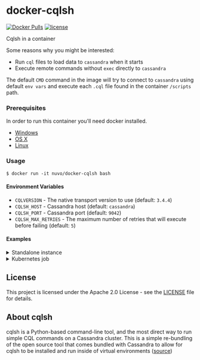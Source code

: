 # docker-cqlsh

[![Docker Pulls](https://img.shields.io/docker/pulls/nuvo/docker-cqlsh.svg)](https://hub.docker.com/r/nuvo/docker-cqlsh/)
[![license](https://img.shields.io/github/license/nuvo/docker-cqlsh.svg)](https://github.com/nuvo/docker-cqlsh/blob/master/LICENSE)

Cqlsh in a container

Some reasons why you might be interested:

* Run `cql` files to load data to `cassandra` when it starts
* Execute remote commands without `exec` directly to `cassandra`

The default `CMD` command in the image will try to connect to `cassandra` using default `env vars`
and execute each `.cql` file found in the container `/scripts` path.

### Prerequisites

In order to run this container you'll need docker installed.

* [Windows](https://docs.docker.com/windows/started)
* [OS X](https://docs.docker.com/mac/started/)
* [Linux](https://docs.docker.com/linux/started/)

### Usage

```shell
$ docker run -it nuvo/docker-cqlsh bash
```

#### Environment Variables

* `CQLVERSION` - The native transport version to use (default: `3.4.4`)
* `CQLSH_HOST` - Cassandra host (default: `cassandra`)
* `CQLSH_PORT` - Cassandra port (default: `9042`)
* `CQLSH_MAX_RETRIES` - The maximum number of retries that will execute before failing (default: `5`)

#### Examples

<details>
  <summary>Standalone instance</summary>

Run a `cassandra` container and connect to it

```shell
$ docker run -d -p 9042:9042 cassandra
$ docker run --rm -it -e CQLSH_HOST=localhost --net=host nuvo/docker-cqlsh bash
bash-4.4$ cqlsh -e "show host;"
Connected to Test Cluster at localhost:9042.
```
</details>

<details>
  <summary>Kubernetes job</summary>

```yaml
apiVersion: batch/v1
king: Job
metadata:
  name: load-cql-files
spec:
  backoffLimit: 5
  activeDeadlineSeconds: 100
  template:
    spec:
      containers:
      - name: cqlsh
        image: nuvo/docker-cqlsh
        env:
        - name: CQLSH_HOST
          value: cassandra-svc
        volumeMounts:
        - mountPath: /scripts
          name: scripts
      volumes:
      - name: scripts
        configMap:
          name: cql-files
```
</details>

## License

This project is licensed under the Apache 2.0 License - see the [LICENSE](./LICENSE) file for details.

## About cqlsh

cqlsh is a Python-based command-line tool, and the most direct way to run simple CQL commands on a Cassandra cluster. 
This is a simple re-bundling of the open source tool that comes bundled with Cassandra to allow for cqlsh to be installed and run inside of virtual environments ([source](https://pypi.org/project/cqlsh/))